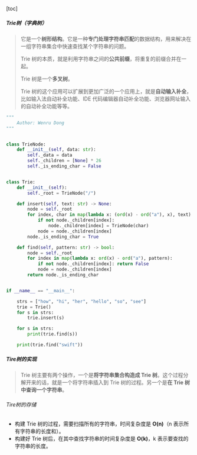 [toc]

##### Trie树（字典树）

> 它是一个**树形结构**。它是一种**专门处理字符串匹配**的数据结构，用来解决在一组字符串集合中快速查找某个字符串的问题。
>
> Trie 树的本质，就是利用字符串之间的**公共前缀**，将重复的前缀合并在一起。
>
> Trie 树是一个**多叉树**。
>
> Trie 树的这个应用可以扩展到更加广泛的一个应用上，就是**自动输入补全**，比如输入法自动补全功能、IDE 代码编辑器自动补全功能、浏览器网址输入的自动补全功能等等。

```python
"""
    Author: Wenru Dong
"""


class TrieNode:
    def __init__(self, data: str):
        self._data = data
        self._children = [None] * 26
        self._is_ending_char = False


class Trie:
    def __init__(self):
        self._root = TrieNode("/")

    def insert(self, text: str) -> None:
        node = self._root
        for index, char in map(lambda x: (ord(x) - ord("a"), x), text):
            if not node._children[index]:
                node._children[index] = TrieNode(char)
            node = node._children[index]
        node._is_ending_char = True

    def find(self, pattern: str) -> bool:
        node = self._root
        for index in map(lambda x: ord(x) - ord("a"), pattern):
            if not node._children[index]: return False
            node = node._children[index]
        return node._is_ending_char


if __name__ == "__main__":

    strs = ["how", "hi", "her", "hello", "so", "see"]
    trie = Trie()
    for s in strs:
        trie.insert(s)

    for s in strs:
        print(trie.find(s))

    print(trie.find("swift"))
```

##### Tire树的实现

> Trie 树主要有两个操作，一个是**将字符串集合构造成 Trie 树**。这个过程分解开来的话，就是一个将字符串插入到 Trie 树的过程。另一个是**在 Trie 树中查询一个字符串**。

###### Tire树的存储

- 构建 Trie 树的过程，需要扫描所有的字符串，时间复杂度是 **O(n)**（n 表示所有字符串的长度和）。
- 构建好 Trie 树后，在其中查找字符串的时间复杂度是 **O(k)**，k 表示要查找的字符串的长度。